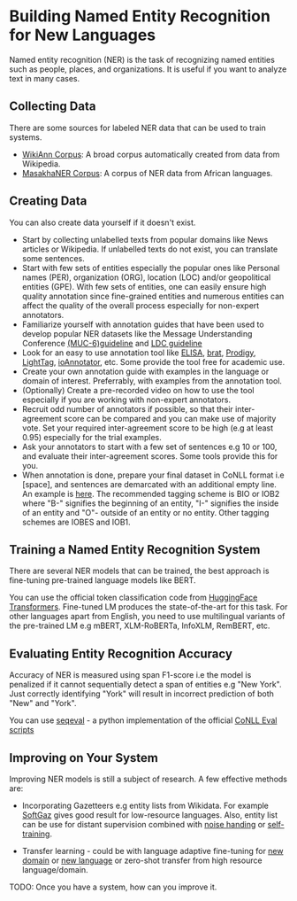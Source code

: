 # Building Named Entity Recognition for New Languages

Named entity recognition (NER) is the task of recognizing named entities such as people, places, and organizations. It is useful if you want to analyze text in many cases.

## Collecting Data

There are some sources for labeled NER data that can be used to train systems. 

* [WikiAnn Corpus](https://huggingface.co/datasets/wikiann): A broad corpus automatically created from data from Wikipedia.
* [MasakhaNER Corpus](https://github.com/masakhane-io/masakhane-ner): A corpus of NER data from African languages.

## Creating Data

You can also create data yourself if it doesn't exist.

* Start by collecting unlabelled texts from popular domains like News articles or Wikipedia. If unlabelled texts do not exist, you can translate some sentences. 
* Start with few sets of entities especially the popular ones like Personal names (PER), organization (ORG), location (LOC) and/or geopolitical entities (GPE). With few sets of entities, one can easily ensure high quality annotation since fine-grained entities and numerous entities can affect the quality of the overall process especially for non-expert annotators. 
* Familiarize yourself with annotation guides that have been used to develop popular NER datasets like the Message Understanding Conference [(MUC-6)guideline](https://cs.nyu.edu/faculty/grishman/NEtask20.book_1.html) and [LDC guideline](https://www.ldc.upenn.edu/sites/www.ldc.upenn.edu/files/english-entities-guidelines-v6.6.pdf)
* Look for an easy to use annotation tool like [ELISA](https://aclanthology.org/P18-4001/), [brat](https://brat.nlplab.org/index.html), [Prodigy](https://prodi.gy/), [LightTag](https://www.lighttag.io/), [ioAnnotator](https://ioannotator.com/),  etc. Some provide the tool free for academic use.
* Create your own annotation guide with examples in the language or domain of interest. Preferrably, with examples from the annotation tool.
* (Optionally) Create a pre-recorded video on how to use the tool especially if you are working with non-expert annotators. 
* Recruit odd number of annotators if possible, so that their inter-agreement score can be compared and you can make use of majority vote. Set your required inter-agreement score to be high (e.g at least 0.95) especially for the trial examples. 
* Ask your annotators to start with a few set of sentences e.g 10 or 100, and evaluate their inter-agreement scores. Some tools provide this for you. 
* When annotation is done, prepare your final dataset in CoNLL format i.e <word>[space]<tag>, and sentences are demarcated with an additional empty line. An example is [here](https://github.com/masakhane-io/masakhane-ner/blob/main/data/pcm/dev.txt). The recommended tagging scheme is BIO or IOB2 where "B-" signifies the beginning of an entity, "I-" signifies the inside of an entity and "O"- outside of an entity or no entity. Other tagging schemes are IOBES and IOB1.  

## Training a Named Entity Recognition System
  
There are several NER models that can be trained, the best approach is fine-tuning pre-trained language models like BERT. 

You can use the official token classification code from [HuggingFace Transformers](https://github.com/huggingface/transformers/tree/master/examples/pytorch/token-classification). Fine-tuned LM produces the state-of-the-art for this task. For other languages apart from English, you need to use multilingual variants of the pre-trained LM e.g mBERT, XLM-RoBERTa, InfoXLM, RemBERT, etc.
  
## Evaluating Entity Recognition Accuracy
  
Accuracy of NER is measured using span F1-score i.e the model is penalized if it cannot sequentially detect a span of entities e.g "New York". Just correctly identifying "York" will result in incorrect prediction of both "New" and "York". 
  
You can use [seqeval](https://pypi.org/project/seqeval/) - a python implementation of the official [CoNLL Eval scripts](https://www.clips.uantwerpen.be/conll2000/chunking/conlleval.txt)
  
## Improving on Your System
  
Improving NER models is still a subject of research. A few effective methods are:
  
* Incorporating Gazetteers e.g entity lists from Wikidata. For example [SoftGaz]() gives good result for low-resource languages. Also, entity list can be use for distant supervision combined with [noise handing](https://aclanthology.org/2020.emnlp-main.204/) or [self-training](https://dl.acm.org/doi/abs/10.1145/3394486.3403149). 
  
* Transfer learning - could be with language adaptive fine-tuning for [new domain](https://arxiv.org/abs/2004.10964) or [new language](https://arxiv.org/abs/2103.11811) or zero-shot transfer from high resource language/domain. 

TODO: Once you have a system, how can you improve it.
